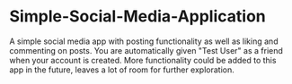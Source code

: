 # Simple-Social-Media-Application
A simple social media app with posting functionality as well as liking and commenting on posts. You are automatically given "Test User" as a friend when your account is created. More functionality could be added to this app in the future, leaves a lot of room for further exploration. 

